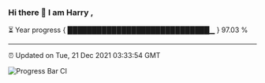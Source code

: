 ### Hi there 👋 I am Harry , 

⏳ Year progress { █████████████████████████████▁ } 97.03 %

---

⏰ Updated on Tue, 21 Dec 2021 03:33:54 GMT

![Progress Bar CI](https://github.com/duykhang68/duykhang68/workflows/Progress%20Bar%20CI/badge.svg)
